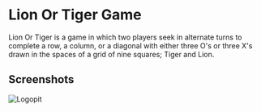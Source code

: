# Lion Or Tiger Game

Lion Or Tiger is a game in which two players seek in alternate turns to complete a row, a column, or a diagonal with either three O's or three X's drawn in the spaces of a grid of nine squares; Tiger and Lion.

## Screenshots 

![Logopit](https://user-images.githubusercontent.com/33973666/54474471-37d42180-480b-11e9-9e59-8255022271b5.png)
